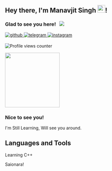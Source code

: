 ## Hey there, I'm Manavjit Singh <img src="https://media.giphy.com/media/hvRJCLFzcasrR4ia7z/giphy.gif" width="25px">!

### Glad to see you here! &nbsp; ![](https://visitor-badge.glitch.me/badge?page_id=Kuruin.Kuruin)

<a href="https://github.com/Kuruin" target="_blank">
<img src=https://img.shields.io/badge/github-%2324292e.svg?&style=for-the-badge&logo=github&logoColor=7DBBE6 alt=github style="margin-bottom: 5px;" />
</a>
<a href="https://t.me/Kuruin" target="_blank">
<img src=https://img.shields.io/badge/telegram-%2324292e.svg?&style=for-the-badge&logo=telegram&logoColor=0088CC alt=telegram style="margin-bottom: 5px;" />
</a>
<a href="https://instagram.com/just_manavjit" target="_blank">
<img src=https://img.shields.io/badge/instagram-%2324292e.svg?&style=for-the-badge&logo=instagram&logoColor=DD2A7B alt=instagram style="margin-bottom: 5px;" />
</a>

![Profile views counter](https://komarev.com/ghpvc/?username=Kuruin&style=flat-square&color=86d62f)

<img height="180em" src="https://github-readme-stats.vercel.app/api?username=Kuruin&show_icons=true&hide_border=true&&count_private=true&include_all_commits=true&theme=gotham" />

### Nice to see you!  
I'm Still Learning, Will see you around.

## Languages and Tools  
Learning C++

Saionara!
